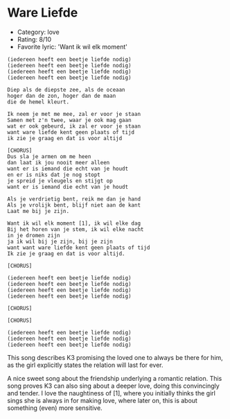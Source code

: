 # Ware Liefde

 * Category: love
 * Rating: 8/10
 * Favorite lyric: 'Want ik wil elk moment'


```
(iedereen heeft een beetje liefde nodig)
(iedereen heeft een beetje liefde nodig)
(iedereen heeft een beetje liefde nodig)
(iedereen heeft een beetje liefde nodig)

Diep als de diepste zee, als de oceaan
hoger dan de zon, hoger dan de maan
die de hemel kleurt.

Ik neem je met me mee, zal er voor je staan
Samen met z'n twee, waar je ook mag gaan
wat er ook gebeurd, ik zal er voor je staan
want ware liefde kent geen plaats of tijd
ik zie je graag en dat is voor altijd

[CHORUS]
Dus sla je armen om me heen
dan laat ik jou nooit meer alleen
want er is iemand die echt van je houdt
en er is niks dat je nog stopt
je spreid je vleugels en stijgt op
want er is iemand die echt van je houdt

Als je verdrietig bent, reik me dan je hand
Als je vrolijk bent, blijf niet aan de kant
Laat me bij je zijn.

Want ik wil elk moment [1], ik wil elke dag
Bij het horen van je stem, ik wil elke nacht
in je dromen zijn
ja ik wil bij je zijn, bij je zijn
want want ware liefde kent geen plaats of tijd
Ik zie je graag en dat is voor altijd.

[CHORUS]

(iedereen heeft een beetje liefde nodig)
(iedereen heeft een beetje liefde nodig)
(iedereen heeft een beetje liefde nodig)
(iedereen heeft een beetje liefde nodig)

[CHORUS]

[CHORUS]

(iedereen heeft een beetje liefde nodig)
(iedereen heeft een beetje liefde nodig)
(iedereen heeft een beetje liefde nodig)
```

This song describes K3 promising the loved one to always be there for him, as the girl explicitly states the relation will last for ever.

A nice sweet song about the friendship underlying a romantic relation. This song proves K3 can also sing about a deeper love, 
doing this convincingly and tender. I love the naughtiness of [1], where you initially thinks the girl sings she is always in for 
making love, where later on, this is about something (even) more sensitive.